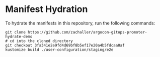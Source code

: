 # Manifest Hydration

To hydrate the manifests in this repository, run the following commands:

```shell
git clone https://github.com/zachaller/argocon-gitops-promoter-hydrate-demo
# cd into the cloned directory
git checkout 3fa341e2e9fd4d69bf8b5ef17e20a4b5fdcaa0af
kustomize build ./user-configuration/staging/e2e
```
